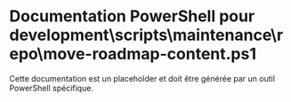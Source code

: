 # Documentation PowerShell pour development\scripts\maintenance\repo\move-roadmap-content.ps1

Cette documentation est un placeholder et doit être générée par un outil PowerShell spécifique.
